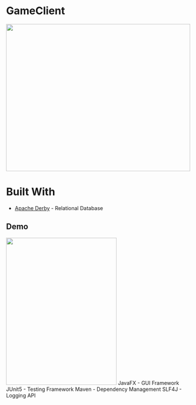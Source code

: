 # GameClient
[<img src="readmeFiles/program.gif" width="500" height="400">](readmeFiles/home.mp4)

# Built With

* [Apache Derby](https://db.apache.org/derby/) - Relational Database
## Demo
<img src="readmeFiles/derby.gif" width="300" height="400">
JavaFX - GUI Framework
JUnit5 - Testing Framework
Maven - Dependency Management
SLF4J - Logging API
